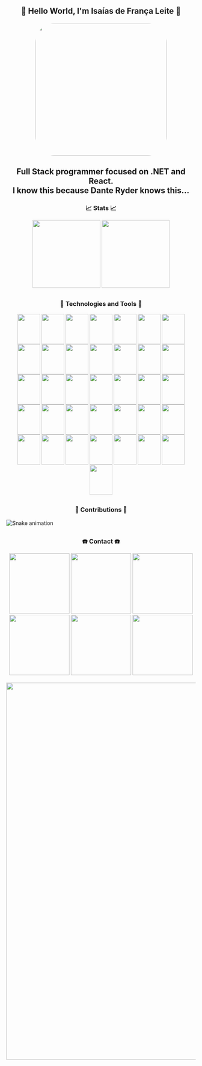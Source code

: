 ## <p  align="center">🧼 Hello World, I'm Isaías de França Leite 🧼</p>

<div align="center">
  <img align="center" width="350" style="border-radius:50px;" src="https://user-images.githubusercontent.com/70219585/167778911-92dc4560-130c-42d9-84fd-fbca3e674a35.gif" />
</div>

## <p  align="center">Full Stack programmer focused on .NET and React.<br/>I know this because Dante Ryder knows this...</p>

### <p  align="center">📈 Stats 📈</p>
<div align="center">
  <a href="https://github.com/danteryder"></a>
  <img height="180em" src="https://github-readme-stats.vercel.app/api?username=danteryder&show_icons=true&theme=tokyonight&include_all_commits=true&count_private=true">
  <img height="180em" src="https://github-readme-stats.vercel.app/api/top-langs/?username=danteryder&layout=compact&langs_count=7&theme=tokyonight">
</div>

##
### <p  align="center">🚀 Technologies and Tools 🚀</p>
<div align="center">
  <img align="center" height="80" width="60" src="https://cdn.jsdelivr.net/gh/devicons/devicon/icons/html5/html5-plain.svg" />
  <img align="center" height="80" width="60" src="https://cdn.jsdelivr.net/gh/devicons/devicon/icons/css3/css3-plain.svg" />
  <img align="center" height="80" width="60" src="https://cdn.jsdelivr.net/gh/devicons/devicon/icons/javascript/javascript-plain.svg" />
  <img align="center" height="80" width="60" src="https://cdn.jsdelivr.net/gh/devicons/devicon/icons/sass/sass-original.svg" />
  <img align="center" height="80" width="60" src="https://cdn.jsdelivr.net/gh/devicons/devicon/icons/wordpress/wordpress-plain.svg" />
  <img align="center" height="80" width="60" src="https://cdn.jsdelivr.net/gh/devicons/devicon/icons/react/react-original-wordmark.svg" />
  <img align="center" height="80" width="60" src="https://cdn.jsdelivr.net/gh/devicons/devicon/icons/redux/redux-original.svg" />
  <img align="center" height="80" width="60" src="https://cdn.jsdelivr.net/gh/devicons/devicon/icons/jquery/jquery-plain.svg" />
  <img align="center" height="80" width="60" src="https://cdn.jsdelivr.net/gh/devicons/devicon/icons/knockout/knockout-plain-wordmark.svg" />     
  <img align="center" height="80" width="60" src="https://cdn.jsdelivr.net/gh/devicons/devicon/icons/nextjs/nextjs-original.svg" />
  <img align="center" height="80" width="60" src="https://cdn.jsdelivr.net/gh/devicons/devicon/icons/c/c-line.svg" />     
  <img align="center" height="80" width="60" src="https://cdn.jsdelivr.net/gh/devicons/devicon/icons/cplusplus/cplusplus-line.svg" />
  <img align="center" height="80" width="60" src="https://cdn.jsdelivr.net/gh/devicons/devicon/icons/csharp/csharp-line.svg" />
  <img align="center" height="80" width="60" src="https://cdn.jsdelivr.net/gh/devicons/devicon/icons/dot-net/dot-net-plain.svg" />
  <img align="center" height="80" width="60" src="https://cdn.jsdelivr.net/gh/devicons/devicon/icons/dotnetcore/dotnetcore-plain.svg" />
  <img align="center" height="80" width="60" src="https://cdn.jsdelivr.net/gh/devicons/devicon/icons/php/php-plain.svg" />
  <img align="center" height="80" width="60" src="https://cdn.jsdelivr.net/gh/devicons/devicon/icons/java/java-plain.svg" />
  <img align="center" height="80" width="60" src="https://cdn.jsdelivr.net/gh/devicons/devicon/icons/python/python-original.svg" />
  <img align="center" height="80" width="60" src="https://cdn.jsdelivr.net/gh/devicons/devicon/icons/django/django-plain-wordmark.svg" />
  <img align="center" height="80" width="60" src="https://cdn.jsdelivr.net/gh/devicons/devicon/icons/nodejs/nodejs-plain.svg" />
  <img align="center" height="80" width="60" src="https://cdn.jsdelivr.net/gh/devicons/devicon/icons/typescript/typescript-plain.svg" />
  <img align="center" height="80" width="60" src="https://cdn.jsdelivr.net/gh/devicons/devicon/icons/express/express-original-wordmark.svg" />
  <img align="center" height="80" width="60" src="https://cdn.jsdelivr.net/gh/devicons/devicon/icons/nestjs/nestjs-plain.svg" />
  <img align="center" height="80" width="60" src="https://cdn.jsdelivr.net/gh/devicons/devicon/icons/postgresql/postgresql-plain.svg" />
  <img align="center" height="80" width="60" src="https://cdn.jsdelivr.net/gh/devicons/devicon/icons/mysql/mysql-plain.svg" />
  <img align="center" height="80" width="60" src="https://cdn.jsdelivr.net/gh/devicons/devicon/icons/microsoftsqlserver/microsoftsqlserver-plain.svg" />        
  <img align="center" height="80" width="60" src="https://cdn.jsdelivr.net/gh/devicons/devicon/icons/sqlite/sqlite-original.svg" /> 
  <img align="center" height="80" width="60" src="https://cdn.jsdelivr.net/gh/devicons/devicon/icons/git/git-plain.svg" />
  <img align="center" height="80" width="60" src="https://cdn.jsdelivr.net/gh/devicons/devicon/icons/github/github-original.svg" />
  <img align="center" height="80" width="60" src="https://cdn.jsdelivr.net/gh/devicons/devicon/icons/gitlab/gitlab-plain.svg" />
  <img align="center" height="80" width="60" src="https://cdn.jsdelivr.net/gh/devicons/devicon/icons/docker/docker-plain.svg" />
  <img align="center" height="80" width="60" src="https://cdn.jsdelivr.net/gh/devicons/devicon/icons/amazonwebservices/amazonwebservices-original.svg" />
  <img align="center" height="80" width="60" src="https://cdn.jsdelivr.net/gh/devicons/devicon/icons/firebase/firebase-plain.svg" />
  <img align="center" height="80" width="60" src="https://cdn.jsdelivr.net/gh/devicons/devicon/icons/oracle/oracle-original.svg" />
  <img align="center" height="80" width="60" src="https://cdn.jsdelivr.net/gh/devicons/devicon/icons/unity/unity-original.svg" />
  <img align="center" height="80" width="60" src="https://cdn.jsdelivr.net/gh/devicons/devicon/icons/blender/blender-original.svg" />
</div>

##
### <p  align="center">🐍 Contributions 🐍</p>
![Snake animation](https://github.com/danteryder/danteryder/blob/output/github-contribution-grid-snake.svg)

##
### <p  align="center">☎️ Contact ☎️</p>
<div align="center">
  <a href="https://github.com/DanteRyder" target="_blank"><img src="https://user-images.githubusercontent.com/70219585/168496867-68b55d39-975c-4077-8e16-7e4a2f82fa1e.png" target="_blank" width="160"></a>
  <a href="mailto:isaias_leite_@outlook.com" target="_blank"><img src="https://user-images.githubusercontent.com/70219585/168496856-631d1a57-7d24-48f4-9979-c9f2c9e01e8a.png" target="_blank" width="160"></a>
  <a href="https://www.linkedin.com/in/isa%C3%ADas-de-fran%C3%A7a-leite-99811a231?lipi=urn%3Ali%3Apage%3Ad_flagship3_profile_view_base_contact_details%3BYp3Z3kkPRR2NKtw84KCTXg%3D%3D" target="_blank"><img src="https://user-images.githubusercontent.com/70219585/168496864-c14c8a26-4345-48e6-be51-188c4cf61105.png" target="_blank" width="160"></a>
  <a href="https://www.artstation.com/danteryder" target="_blank"><img src="https://user-images.githubusercontent.com/70219585/168496890-5572dae1-9c0e-4630-a141-e18e6162ab5e.png" target="_blank" width="160"></a>
  <a href="https://www.behance.net/danteryder" target="_blank"><img src="https://user-images.githubusercontent.com/70219585/168496877-93a986b0-2451-4da6-b4b1-c2397d761573.png" target="_blank" width="160"></a>
  <a href="https://steamcommunity.com/profiles/76561198169854793" target="_blank"><img src="https://user-images.githubusercontent.com/70219585/168496838-f9ffd32c-a7c4-4fc7-bfc3-5b0430e6a881.png" target="_blank" width="160"></a>
</div>
<br/>
<img width="1000" src="https://media3.giphy.com/media/3ohzdNUGVgy2TIUXXG/giphy.gif?cid=790b7611d86ad8caec3714fdcb2462dd46893fbe84187362&rid=giphy.gif&ct=g" />
